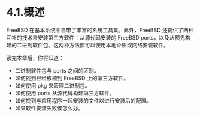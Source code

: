 # 4.1.概述

FreeBSD 在基本系统中自带了丰富的系统工具集。此外，FreeBSD 还提供了两种互补的技术来安装第三方软件：从源代码安装的 FreeBSD ports，以及从预先构建的二进制软件包。这两种方法都可以使用本地介质或网络安装软件。

读完本章后，你将知道：

* 二进制软件包与 ports 之间的区别。
* 如何找到已经移植到 FreeBSD 上的第三方软件。
* 如何使用 pkg 来管理二进制包。
* 如何使用 ports 从源代码构建第三方软件。
* 如何找到与应用程序一起安装的文件以进行安装后的配置。
* 如果软件安装失败该怎么办。
